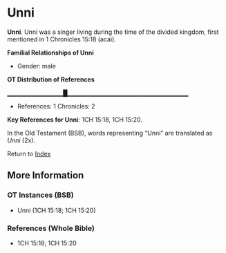 # Unni
**Unni**. 
Unni was a singer living during the time of the divided kingdom, first mentioned in 1 Chronicles 15:18 (acai). 




**Familial Relationships of Unni**


* Gender: male


**OT Distribution of References**

▁▁▁▁▁▁▁▁▁▁▁▁█▁▁▁▁▁▁▁▁▁▁▁▁▁▁▁▁▁▁▁▁▁▁▁▁▁▁
* References: 1 Chronicles: 2



**Key References for Unni**: 
1CH 15:18, 1CH 15:20. 


In the Old Testament (BSB), words representing “Unni” are translated as 
*Unni* (2x). 




Return to [Index](00-Index.md)

## More Information

### OT Instances (BSB)

* Unni (1CH 15:18; 1CH 15:20)



### References (Whole Bible)

* 1CH 15:18; 1CH 15:20



